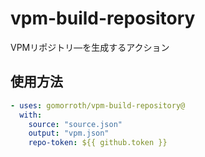 # vpm-build-repository
VPMリポジトリ―を生成するアクション

## 使用方法
```yml
- uses: gomorroth/vpm-build-repository@
  with:
    source: "source.json"
    output: "vpm.json"
    repo-token: ${{ github.token }}
```
